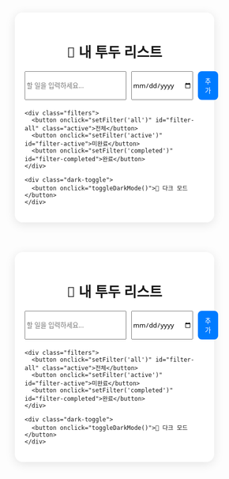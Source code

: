  <!DOCTYPE html>
<html lang="ko">
<head>
  <meta charset="UTF-8" />
  <meta name="viewport" content="width=device-width, initial-scale=1.0"/>
  <title>Todo List App</title>
  <style>
    * {
      box-sizing: border-box;
      font-family: 'Segoe UI', sans-serif;
    }

    body {
      margin: 0;
      padding: 0;
      background-color: #f0f2f5;
      transition: background 0.3s, color 0.3s;
    }

    .dark-mode {
      background-color: #181818;
      color: white;
    }

    .container {
      max-width: 600px;
      margin: 60px auto;
      padding: 20px;
      background-color: white;
      border-radius: 16px;
      box-shadow: 0 4px 20px rgba(0, 0, 0, 0.1);
    }

    .dark-mode .container {
      background-color: #242424;
    }

    h1 {
      text-align: center;
      margin-bottom: 20px;
    }

    .input-group {
      display: flex;
      gap: 10px;
      margin-bottom: 20px;
    }

    input[type="text"],
    input[type="date"] {
      flex: 1;
      padding: 10px;
      border: 1px solid #ccc;
      border-radius: 8px;
    }

    button {
      padding: 10px 14px;
      border: none;
      border-radius: 8px;
      background-color: #007bff;
      color: white;
      cursor: pointer;
    }

    button:hover {
      background-color: #0056b3;
    }

    .task-list {
      list-style: none;
      padding: 0;
      margin: 0;
    }

    .task-item {
      display: flex;
      align-items: center;
      justify-content: space-between;
      padding: 12px;
      margin-bottom: 10px;
      background-color: #f8f9fa;
      border-radius: 10px;
    }

    .dark-mode .task-item {
      background-color: #333;
    }

    .task-content {
      display: flex;
      align-items: center;
      gap: 10px;
    }

    .task-content span {
      font-size: 16px;
    }

    .task-item.completed span {
      text-decoration: line-through;
      opacity: 0.6;
    }

    .filters {
      margin-top: 20px;
      display: flex;
      gap: 10px;
      justify-content: space-between;
    }

    .filters button {
      flex: 1;
      background-color: #6c757d;
    }

    .filters button.active {
      background-color: #007bff;
    }

    .dark-toggle {
      margin-top: 20px;
      text-align: right;
    }

    .delete-btn {
      background-color: #dc3545;
      border: none;
      color: white;
      border-radius: 6px;
      padding: 5px 10px;
      cursor: pointer;
    }

    .delete-btn:hover {
      background-color: #b02a37;
    }

    .date-label {
      font-size: 13px;
      opacity: 0.7;
      margin-top: 4px;
    }

  </style>
</head>
<body>
  <div class="container">
    <h1>📝 내 투두 리스트</h1>
    <div class="input-group">
      <input type="text" id="todo-input" placeholder="할 일을 입력하세요..." />
      <input type="date" id="todo-date" />
      <button onclick="addTask()">추가</button>
    </div>
    <ul class="task-list" id="task-list"></ul>

    <div class="filters">
      <button onclick="setFilter('all')" id="filter-all" class="active">전체</button>
      <button onclick="setFilter('active')" id="filter-active">미완료</button>
      <button onclick="setFilter('completed')" id="filter-completed">완료</button>
    </div>

    <div class="dark-toggle">
      <button onclick="toggleDarkMode()">🌙 다크 모드</button>
    </div>
  </div>

  <script>
    let tasks = JSON.parse(localStorage.getItem("tasks")) || [];
    let filter = 'all';

    const taskList = document.getElementById('task-list');

    function saveTasks() {
      localStorage.setItem("tasks", JSON.stringify(tasks));
    }

    function addTask() {
      const input = document.getElementById("todo-input");
      const dateInput = document.getElementById("todo-date");

      const text = input.value.trim();
      const dueDate = dateInput.value;

      if (!text) return;

      tasks.push({
        id: Date.now(),
        text,
        dueDate,
        completed: false,
      });

      input.value = "";
      dateInput.value = "";

      saveTasks();
      renderTasks();
    }

    function toggleTask(id) {
      tasks = tasks.map(t => t.id === id ? { ...t, completed: !t.completed } : t);
      saveTasks();
      renderTasks();
    }

    function deleteTask(id) {
      tasks = tasks.filter(t => t.id !== id);
      saveTasks();
      renderTasks();
    }

    function setFilter(newFilter) {
      filter = newFilter;

      document.querySelectorAll('.filters button').forEach(btn => btn.classList.remove('active'));
      document.getElementById(`filter-${newFilter}`).classList.add('active');

      renderTasks();
    }

    function toggleDarkMode() {
      document.body.classList.toggle('dark-mode');
    }

    function renderTasks() {
      taskList.innerHTML = '';

      const filtered = tasks
        .filter(task => {
          if (filter === 'active') return !task.completed;
          if (filter === 'completed') return task.completed;
          return true;
        })
        .sort((a, b) => {
          if (a.dueDate && b.dueDate) return new Date(a.dueDate) - new Date(b.dueDate);
          return 0;
        });

      filtered.forEach(task => {
        const li = document.createElement('li');
        li.className = 'task-item' + (task.completed ? ' completed' : '');

        const content = document.createElement('div');
        content.className = 'task-content';

        const checkbox = document.createElement('input');
        checkbox.type = 'checkbox';
        checkbox.checked = task.completed;
        checkbox.addEventListener('change', () => toggleTask(task.id));

        const span = document.createElement('span');
        span.textContent = task.text;

        content.appendChild(checkbox);
        content.appendChild(span);

        const rightContent = document.createElement('div');

        if (task.dueDate) {
          const dateSpan = document.createElement('div');
          dateSpan.className = 'date-label';
          dateSpan.textContent = '🗓 ' + task.dueDate;
          rightContent.appendChild(dateSpan);
        }

        const deleteBtn = document.createElement('button');
        deleteBtn.textContent = '삭제';
        deleteBtn.className = 'delete-btn';
        deleteBtn.onclick = () => deleteTask(task.id);
        rightContent.appendChild(deleteBtn);

        li.appendChild(content);
        li.appendChild(rightContent);

        taskList.appendChild(li);
      });
    }

    renderTasks();
  </script>
</body>
</html>
 <!DOCTYPE html>
<html lang="ko">
<head>
  <meta charset="UTF-8" />
  <meta name="viewport" content="width=device-width, initial-scale=1.0"/>
  <title>Todo List App</title>
  <style>
    * {
      box-sizing: border-box;
      font-family: 'Segoe UI', sans-serif;
    }

    body {
      margin: 0;
      padding: 0;
      background-color: #f0f2f5;
      transition: background 0.3s, color 0.3s;
    }

    .dark-mode {
      background-color: #181818;
      color: white;
    }

    .container {
      max-width: 600px;
      margin: 60px auto;
      padding: 20px;
      background-color: white;
      border-radius: 16px;
      box-shadow: 0 4px 20px rgba(0, 0, 0, 0.1);
    }

    .dark-mode .container {
      background-color: #242424;
    }

    h1 {
      text-align: center;
      margin-bottom: 20px;
    }

    .input-group {
      display: flex;
      gap: 10px;
      margin-bottom: 20px;
    }

    input[type="text"],
    input[type="date"] {
      flex: 1;
      padding: 10px;
      border: 1px solid #ccc;
      border-radius: 8px;
    }

    button {
      padding: 10px 14px;
      border: none;
      border-radius: 8px;
      background-color: #007bff;
      color: white;
      cursor: pointer;
    }

    button:hover {
      background-color: #0056b3;
    }

    .task-list {
      list-style: none;
      padding: 0;
      margin: 0;
    }

    .task-item {
      display: flex;
      align-items: center;
      justify-content: space-between;
      padding: 12px;
      margin-bottom: 10px;
      background-color: #f8f9fa;
      border-radius: 10px;
    }

    .dark-mode .task-item {
      background-color: #333;
    }

    .task-content {
      display: flex;
      align-items: center;
      gap: 10px;
    }

    .task-content span {
      font-size: 16px;
    }

    .task-item.completed span {
      text-decoration: line-through;
      opacity: 0.6;
    }

    .filters {
      margin-top: 20px;
      display: flex;
      gap: 10px;
      justify-content: space-between;
    }

    .filters button {
      flex: 1;
      background-color: #6c757d;
    }

    .filters button.active {
      background-color: #007bff;
    }

    .dark-toggle {
      margin-top: 20px;
      text-align: right;
    }

    .delete-btn {
      background-color: #dc3545;
      border: none;
      color: white;
      border-radius: 6px;
      padding: 5px 10px;
      cursor: pointer;
    }

    .delete-btn:hover {
      background-color: #b02a37;
    }

    .date-label {
      font-size: 13px;
      opacity: 0.7;
      margin-top: 4px;
    }

  </style>
</head>
<body>
  <div class="container">
    <h1>📝 내 투두 리스트</h1>
    <div class="input-group">
      <input type="text" id="todo-input" placeholder="할 일을 입력하세요..." />
      <input type="date" id="todo-date" />
      <button onclick="addTask()">추가</button>
    </div>
    <ul class="task-list" id="task-list"></ul>

    <div class="filters">
      <button onclick="setFilter('all')" id="filter-all" class="active">전체</button>
      <button onclick="setFilter('active')" id="filter-active">미완료</button>
      <button onclick="setFilter('completed')" id="filter-completed">완료</button>
    </div>

    <div class="dark-toggle">
      <button onclick="toggleDarkMode()">🌙 다크 모드</button>
    </div>
  </div>

  <script>
    let tasks = JSON.parse(localStorage.getItem("tasks")) || [];
    let filter = 'all';

    const taskList = document.getElementById('task-list');

    function saveTasks() {
      localStorage.setItem("tasks", JSON.stringify(tasks));
    }

    function addTask() {
      const input = document.getElementById("todo-input");
      const dateInput = document.getElementById("todo-date");

      const text = input.value.trim();
      const dueDate = dateInput.value;

      if (!text) return;

      tasks.push({
        id: Date.now(),
        text,
        dueDate,
        completed: false,
      });

      input.value = "";
      dateInput.value = "";

      saveTasks();
      renderTasks();
    }

    function toggleTask(id) {
      tasks = tasks.map(t => t.id === id ? { ...t, completed: !t.completed } : t);
      saveTasks();
      renderTasks();
    }

    function deleteTask(id) {
      tasks = tasks.filter(t => t.id !== id);
      saveTasks();
      renderTasks();
    }

    function setFilter(newFilter) {
      filter = newFilter;

      document.querySelectorAll('.filters button').forEach(btn => btn.classList.remove('active'));
      document.getElementById(`filter-${newFilter}`).classList.add('active');

      renderTasks();
    }

    function toggleDarkMode() {
      document.body.classList.toggle('dark-mode');
    }

    function renderTasks() {
      taskList.innerHTML = '';

      const filtered = tasks
        .filter(task => {
          if (filter === 'active') return !task.completed;
          if (filter === 'completed') return task.completed;
          return true;
        })
        .sort((a, b) => {
          if (a.dueDate && b.dueDate) return new Date(a.dueDate) - new Date(b.dueDate);
          return 0;
        });

      filtered.forEach(task => {
        const li = document.createElement('li');
        li.className = 'task-item' + (task.completed ? ' completed' : '');

        const content = document.createElement('div');
        content.className = 'task-content';

        const checkbox = document.createElement('input');
        checkbox.type = 'checkbox';
        checkbox.checked = task.completed;
        checkbox.addEventListener('change', () => toggleTask(task.id));

        const span = document.createElement('span');
        span.textContent = task.text;

        content.appendChild(checkbox);
        content.appendChild(span);

        const rightContent = document.createElement('div');

        if (task.dueDate) {
          const dateSpan = document.createElement('div');
          dateSpan.className = 'date-label';
          dateSpan.textContent = '🗓 ' + task.dueDate;
          rightContent.appendChild(dateSpan);
        }

        const deleteBtn = document.createElement('button');
        deleteBtn.textContent = '삭제';
        deleteBtn.className = 'delete-btn';
        deleteBtn.onclick = () => deleteTask(task.id);
        rightContent.appendChild(deleteBtn);

        li.appendChild(content);
        li.appendChild(rightContent);

        taskList.appendChild(li);
      });
    }

    renderTasks();
  </script>
</body>
</html>
